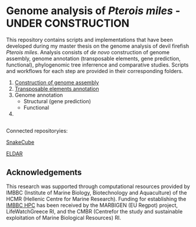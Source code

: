 # Genome analysis of *Pterois miles* - UNDER CONSTRUCTION
This repository contains scripts and implementations that have been developed during my master thesis on the genome analysis of devil firefish *Pterois miles*. Analysis consists of *de novo* construction of genome assembly, genome annotation (transposable elements, gene prediction, functional), phylogenomic tree inferrence and comparative studies. Scripts and workflows for each step are provided in their corresponding folders.

1. [Construction of genome assembly](https://github.com/genomenerds/SnakeCube)
2. [Transposable elements annotation](https://github.com/ckitsoulis/Pterois-miles/tree/main/TE_annotation)
3. Genome annotation
    - Structural (gene prediction)
    - Functional
5.

## 
Connected repositoryies:

[SnakeCube](https://github.com/genomenerds/SnakeCube)

[ELDAR](https://github.com/ckitsoulis/ELDAR)


## Acknowledgements
This research was supported through computational resources provided by IMBBC (Institute of Marine Biology, Biotechnology and Aquaculture) of the HCMR (Hellenic Centre for Marine Research). Funding for establishing the [IMBBC HPC](https://hpc.hcmr.gr/) has been received by the MARBIGEN (EU Regpot) project, LifeWatchGreece RI, and the CMBR (Centrefor the study and sustainable exploitation of Marine Biological Resources) RI.
